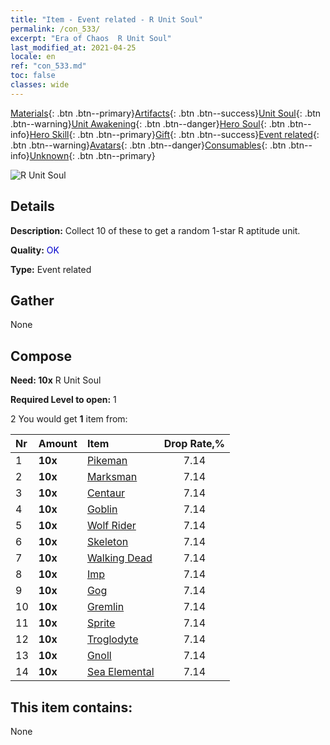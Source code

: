 ```yaml
---
title: "Item - Event related - R Unit Soul"
permalink: /con_533/
excerpt: "Era of Chaos  R Unit Soul"
last_modified_at: 2021-04-25
locale: en
ref: "con_533.md"
toc: false
classes: wide
---
```

 [Materials](/Items/){: .btn .btn--primary}[Artifacts](/Items/Artifacts/){: .btn .btn--success}[Unit Soul](/Items/UnitSoul/){: .btn .btn--warning}[Unit Awakening](/Items/UnitAwakening/){: .btn .btn--danger}[Hero Soul](/Items/HeroSoul/){: .btn .btn--info}[Hero Skill](/Items/HeroSkill/){: .btn .btn--primary}[Gift](/Items/Gift/){: .btn .btn--success}[Event related](/Items/Events/){: .btn .btn--warning}[Avatars](/Items/Avatars/){: .btn .btn--danger}[Consumables](/Items/Consumables/){: .btn .btn--info}[Unknown](/Items/Unknown/){: .btn .btn--primary}

 ![R Unit Soul](/images/t/i_10019.png)

## Details
 **Description:** Collect 10 of these to get a random 1-star R aptitude unit.

 **Quality:** <span style="color: #0000CD">OK</span>

 **Type:** Event related

## Gather

  None

## Compose

 **Need: 10x** R Unit Soul

 **Required Level to open:** 1

 2 You would get **1** item  from:

  | Nr | Amount |     Item    | Drop Rate,% |
  |:---|:-------|:------------|:---------:|
  | 1 |  **10x** | [Pikeman](/Items/unt_190/) | 7.14 | 
  | 2 |  **10x** | [Marksman](/Items/unt_191/) | 7.14 | 
  | 3 |  **10x** | [Centaur](/Items/unt_199/) | 7.14 | 
  | 4 |  **10x** | [Goblin](/Items/unt_217/) | 7.14 | 
  | 5 |  **10x** | [Wolf Rider](/Items/unt_218/) | 7.14 | 
  | 6 |  **10x** | [Skeleton](/Items/unt_208/) | 7.14 | 
  | 7 |  **10x** | [Walking Dead](/Items/unt_209/) | 7.14 | 
  | 8 |  **10x** | [Imp](/Items/unt_226/) | 7.14 | 
  | 9 |  **10x** | [Gog](/Items/unt_227/) | 7.14 | 
  | 10 |  **10x** | [Gremlin](/Items/unt_235/) | 7.14 | 
  | 11 |  **10x** | [Sprite](/Items/unt_262/) | 7.14 | 
  | 12 |  **10x** | [Troglodyte](/Items/unt_244/) | 7.14 | 
  | 13 |  **10x** | [Gnoll](/Items/unt_253/) | 7.14 | 
  | 14 |  **10x** | [Sea Elemental](/Items/unt_275/) | 7.14 | 


## This item contains:

  None

